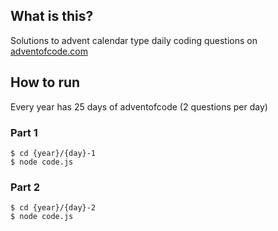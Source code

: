## What is this?
Solutions to advent calendar type daily coding questions on [adventofcode.com](https://adventofcode.com)

## How to run
Every year has 25 days of adventofcode  (2 questions per day)

### Part 1
```
$ cd {year}/{day}-1
$ node code.js
```

### Part 2
```
$ cd {year}/{day}-2
$ node code.js
```
